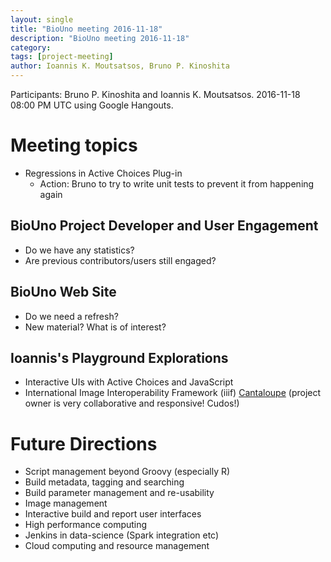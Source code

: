 ```yaml
---
layout: single
title: "BioUno meeting 2016-11-18"
description: "BioUno meeting 2016-11-18"
category:
tags: [project-meeting]
author: Ioannis K. Moutsatsos, Bruno P. Kinoshita
---
```


Participants: Bruno P. Kinoshita and Ioannis K. Moutsatsos. 2016-11-18 08:00 PM UTC using Google
Hangouts.

# Meeting topics

- Regressions in Active Choices Plug-in
  * Action: Bruno to try to write unit tests to prevent it from happening again

## BioUno Project Developer and User Engagement

- Do we have any statistics?
- Are previous contributors/users still engaged?

## BioUno Web Site

- Do we need a refresh?
- New material? What is of interest?

## Ioannis's Playground Explorations

- Interactive UIs with Active Choices and JavaScript
- International Image Interoperability Framework (iiif) [Cantaloupe](https://github.com/medusa-project/cantaloupe) (project owner is very collaborative and responsive! Cudos!)

# Future Directions

- Script management beyond Groovy (especially R)
- Build metadata, tagging and searching
- Build parameter management and re-usability
- Image management
- Interactive build and report user interfaces
- High performance computing
- Jenkins in data-science (Spark integration etc)
- Cloud computing and resource management
